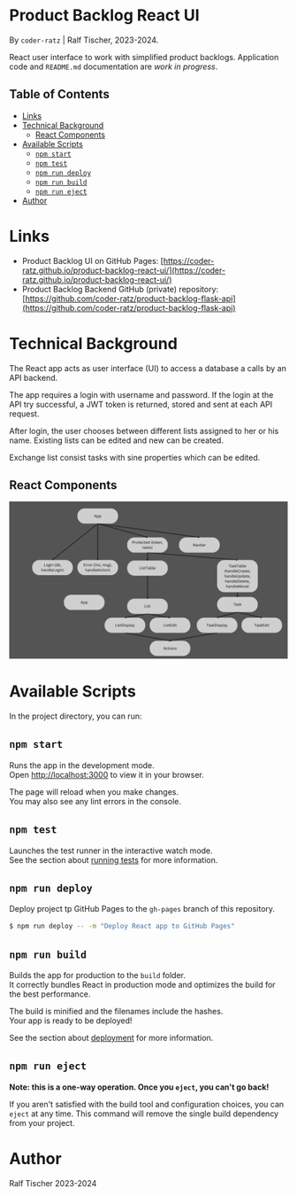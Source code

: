 # Product Backlog React UI

By `coder-ratz` | Ralf Tischer, 2023-2024.

React user interface to work with simplified product backlogs.
Application code and `README.md` documentation are _work in progress_.

<!-- MD-TOC START LEVEL 2 -->

## Table of Contents

- [Links](#links)
- [Technical Background](#technical-background)
  - [React Components](#react-components)
- [Available Scripts](#available-scripts)
  - [`npm start`](#`npm-start`)
  - [`npm test`](#`npm-test`)
  - [`npm run deploy`](#`npm-run-deploy`)
  - [`npm run build`](#`npm-run-build`)
  - [`npm run eject`](#`npm-run-eject`)
- [Author](#author)

<!-- MD-TOC END -->

# Links

* Product Backlog UI on GitHub Pages: [https://coder-ratz.github.io/product-backlog-react-ui/](https://coder-ratz.github.io/product-backlog-react-ui/)
* Product Backlog Backend GitHub (private) repository: [https://github.com/coder-ratz/product-backlog-flask-api](https://github.com/coder-ratz/product-backlog-flask-api)

# Technical Background

The React app acts as user interface (UI) to access a database a calls by an API backend. 

The app requires a login with username and password. If the login at the API try successful, a JWT token is returned, stored and sent at each API request. 

After login, the user chooses between different lists assigned to her or his name. Existing lists can be edited and new can be created. 

Exchange list consist tasks with sine properties which can be edited. 

## React Components

![Charts of Components](./docu/ProductBacklogComponents.png)


# Available Scripts

In the project directory, you can run:

## `npm start`

Runs the app in the development mode.\
Open [http://localhost:3000](http://localhost:3000) to view it in your browser.

The page will reload when you make changes.\
You may also see any lint errors in the console.

## `npm test`

Launches the test runner in the interactive watch mode.\
See the section about [running tests](https://facebook.github.io/create-react-app/docs/running-tests) for more information.

## `npm run deploy`

Deploy project tp GitHub Pages to the `gh-pages` branch of this repository.


 ```bash
 $ npm run deploy -- -m "Deploy React app to GitHub Pages"
 ```

## `npm run build`

Builds the app for production to the `build` folder.\
It correctly bundles React in production mode and optimizes the build for the best performance.

The build is minified and the filenames include the hashes.\
Your app is ready to be deployed!

See the section about [deployment](https://facebook.github.io/create-react-app/docs/deployment) for more information.

## `npm run eject`

**Note: this is a one-way operation. Once you `eject`, you can't go back!**

If you aren't satisfied with the build tool and configuration choices, you can `eject` at any time. This command will remove the single build dependency from your project.

# Author
Ralf Tischer
2023-2024
